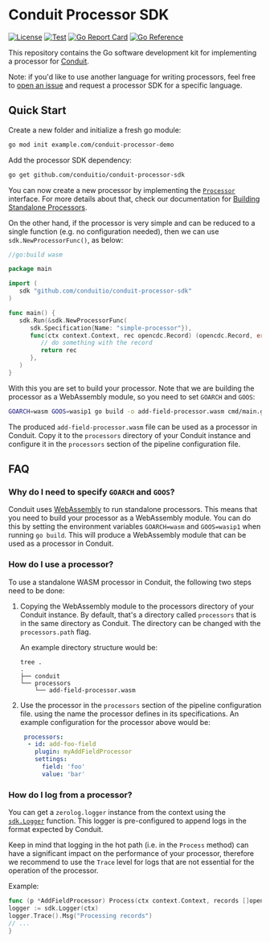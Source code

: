 # Conduit Processor SDK

[![License](https://img.shields.io/badge/license-Apache%202-blue)](https://github.com/ConduitIO/conduit-processor-sdk/blob/main/LICENSE.md)
[![Test](https://github.com/ConduitIO/conduit-processor-sdk/actions/workflows/test.yml/badge.svg)](https://github.com/ConduitIO/conduit-processor-sdk/actions/workflows/test.yml)
[![Go Report Card](https://goreportcard.com/badge/github.com/conduitio/conduit-processor-sdk)](https://goreportcard.com/report/github.com/conduitio/conduit-processor-sdk)
[![Go Reference](https://pkg.go.dev/badge/github.com/conduitio/conduit-processor-sdk.svg)](https://pkg.go.dev/github.com/conduitio/conduit-processor-sdk)

This repository contains the Go software development kit for implementing a
processor for [Conduit](https://github.com/conduitio/conduit).

Note: if you'd like to use another language for writing processors, feel free to
[open an issue](https://github.com/ConduitIO/conduit/issues) and request a processor SDK for a specific language.

## Quick Start

Create a new folder and initialize a fresh go module:

```sh
go mod init example.com/conduit-processor-demo
```

Add the processor SDK dependency:

```sh
go get github.com/conduitio/conduit-processor-sdk
```

You can now create a new processor by implementing the
[`Processor`](https://pkg.go.dev/github.com/conduitio/conduit-processor-sdk#Processor)
interface. For more details about that, check our documentation for 
[Building Standalone Processors](https://conduit.io/docs/processors/standalone/building).

On the other hand, if the processor is very simple and can be reduced to a single function (e.g. 
no configuration needed), then we can use `sdk.NewProcessorFunc()`, as below:

```go
//go:build wasm

package main

import (
   sdk "github.com/conduitio/conduit-processor-sdk"
)

func main() {
   sdk.Run(&sdk.NewProcessorFunc(
      sdk.Specification{Name: "simple-processor"}),
      func(ctx context.Context, rec opencdc.Record) (opencdc.Record, error) {
         // do something with the record
         return rec
      },
   )
}
```

With this you are set to build your processor. Note that we are building the
processor as a WebAssembly module, so you need to set `GOARCH` and `GOOS`:

```sh
GOARCH=wasm GOOS=wasip1 go build -o add-field-processor.wasm cmd/main.go
```

The produced `add-field-processor.wasm` file can be used as a processor in
Conduit. Copy it to the `processors` directory of your Conduit instance and
configure it in the `processors` section of the pipeline configuration file.

## FAQ

### Why do I need to specify `GOARCH` and `GOOS`?

Conduit uses [WebAssembly](https://webassembly.org) to run standalone processors.
This means that you need to build your processor as a WebAssembly module. You can
do this by setting the environment variables `GOARCH=wasm` and `GOOS=wasip1` when
running `go build`. This will produce a WebAssembly module that can be used as a
processor in Conduit.

### How do I use a processor?

To use a standalone WASM processor in Conduit, the following two steps need to be
done:

1. Copying the WebAssembly module to the processors directory of your Conduit
   instance. By default, that's a directory called `processors` that is in the same
   directory as Conduit. The directory can be changed with the `processors.path` flag.

   An example directory structure would be:
   ```shell
   tree .
   .
   ├── conduit
   └── processors
       └── add-field-processor.wasm
   ```
2. Use the processor in the `processors` section of the pipeline configuration file.
   using the name the processor defines in its specifications. An example configuration
   for the processor above would be:
   ```yaml
    processors:
     - id: add-foo-field
       plugin: myAddFieldProcessor
       settings:
         field: 'foo'
         value: 'bar'
   ```

### How do I log from a processor?

You can get a `zerolog.logger` instance from the context using the
[`sdk.Logger`](https://pkg.go.dev/github.com/conduitio/conduit-processor-sdk#Logger)
function. This logger is pre-configured to append logs in the format expected by
Conduit.

Keep in mind that logging in the hot path (i.e. in the `Process` method) can have
a significant impact on the performance of your processor, therefore we recommend
to use the `Trace` level for logs that are not essential for the operation of the
processor.

Example:

```go
func (p *AddFieldProcessor) Process(ctx context.Context, records []opencdc.Record) []sdk.ProcessedRecord {
logger := sdk.Logger(ctx)
logger.Trace().Msg("Processing records")
// ...
}
```
